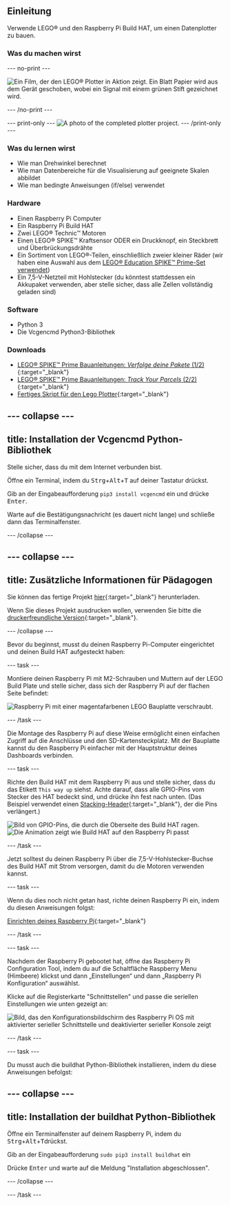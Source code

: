## Einleitung

Verwende LEGO® und den Raspberry Pi Build HAT, um einen Datenplotter zu bauen.

### Was du machen wirst

--- no-print ---

![Ein Film, der den LEGO® Plotter in Aktion zeigt. Ein Blatt Papier wird aus dem Gerät geschoben, wobei ein Signal mit einem grünen Stift gezeichnet wird.](images/plotter_demo.gif)

--- /no-print ---

--- print-only ---
![A photo of the completed plotter project.](images/completed.jpg)
--- /print-only ---

### Was du lernen wirst

+ Wie man Drehwinkel berechnet
+ Wie man Datenbereiche für die Visualisierung auf geeignete Skalen abbildet
+ Wie man bedingte Anweisungen (if/else) verwendet

### Hardware

+ Einen Raspberry Pi Computer
+ Ein Raspberry Pi Build HAT
+ Zwei LEGO® Technic™ Motoren
+ Einen LEGO® SPIKE™ Kraftsensor ODER ein Druckknopf, ein Steckbrett und Überbrückungsdrähte
+ Ein Sortiment von LEGO®-Teilen, einschließlich zweier kleiner Räder (wir haben eine Auswahl aus dem [LEGO® Education SPIKE™ Prime-Set verwendet](https://education.lego.com/en-gb/product/spike-prime))
+ Ein 7,5-V-Netzteil mit Hohlstecker (du könntest stattdessen ein Akkupaket verwenden, aber stelle sicher, dass alle Zellen vollständig geladen sind)

### Software

+ Python 3
+ Die Vcgencmd Python3-Bibliothek

### Downloads

+ [LEGO® SPIKE™ Prime Bauanleitungen: *Verfolge deine Pakete* (1/2)](https://le-www-live-s.legocdn.com/sc/media/lessons/prime/pdf/building-instructions/track-your-packages-bi-pdf-book1of2-05883f81fed73ac3738781d084e0d4e2.pdf){:target="_blank"}
+ [LEGO® SPIKE™ Prime Bauanleitungen: *Track Your Parcels* (2/2)](https://le-www-live-s.legocdn.com/sc/media/lessons/prime/pdf/building-instructions/track-your-packages-bi-pdf-book2of2-80dc3c8c61ec2d2ffa785b688326ef74.pdf){:target="_blank"}
+ [Fertiges Skript für den Lego Plotter](http://rpf.io/p/de-DE/lego-plotter-go){:target="_blank"}

--- collapse ---
---
title: Installation der Vcgencmd Python-Bibliothek
---

Stelle sicher, dass du mit dem Internet verbunden bist.

Öffne ein Terminal, indem du <kbd>Strg</kbd>+<kbd>Alt</kbd>+<kbd>T</kbd> auf deiner Tastatur drückst.

Gib an der Eingabeaufforderung `pip3 install vcgencmd` ein und drücke <kbd>Enter</kbd>.

Warte auf die Bestätigungsnachricht (es dauert nicht lange) und schließe dann das Terminalfenster.

--- /collapse --- 

--- collapse ---
---
title: Zusätzliche Informationen für Pädagogen
---

Sie können das fertige Projekt [hier](http://rpf.io/p/de-DE/projectName-get){:target="_blank"} herunterladen.

Wenn Sie dieses Projekt ausdrucken wollen, verwenden Sie bitte die [druckerfreundliche Version](https://projects.raspberrypi.org/de-DE/projects/projectName/print){:target="_blank"}.

--- /collapse ---

Bevor du beginnst, musst du deinen Raspberry Pi-Computer eingerichtet und deinen Build HAT aufgesteckt haben:

--- task ---

Montiere deinen Raspberry Pi mit M2-Schrauben und Muttern auf der LEGO Build Plate und stelle sicher, dass sich der Raspberry Pi auf der flachen Seite befindet:

 ![Raspberry Pi mit einer magentafarbenen LEGO Bauplatte verschraubt.](images/build_11.jpg)

--- /task ---

Die Montage des Raspberry Pi auf diese Weise ermöglicht einen einfachen Zugriff auf die Anschlüsse und den SD-Kartensteckplatz. Mit der Bauplatte kannst du den Raspberry Pi einfacher mit der Hauptstruktur deines Dashboards verbinden.

--- task ---

Richte den Build HAT mit dem Raspberry Pi aus und stelle sicher, dass du das Etikett `This way up` siehst. Achte darauf, dass alle GPIO-Pins vom Stecker des HAT bedeckt sind, und drücke ihn fest nach unten. (Das Beispiel verwendet einen [Stacking-Header](https://www.adafruit.com/product/2223){:target="_blank"}, der die Pins verlängert.)

![Bild von GPIO-Pins, die durch die Oberseite des Build HAT ragen.](images/build_15.jpg) ![Die Animation zeigt wie Build HAT auf den Raspberry Pi passt](images/haton.gif)

--- /task ---

Jetzt solltest du deinen Raspberry Pi über die 7,5-V-Hohlstecker-Buchse des Build HAT mit Strom versorgen, damit du die Motoren verwenden kannst.

--- task ---

Wenn du dies noch nicht getan hast, richte deinen Raspberry Pi ein, indem du diesen Anweisungen folgst:

[Einrichten deines Raspberry Pi](https://projects.raspberrypi.org/de-DE/projects/raspberry-pi-setting-up){:target="_blank"}

--- /task ---

--- task ---

Nachdem der Raspberry Pi gebootet hat, öffne das Raspberry Pi Configuration Tool, indem du auf die Schaltfläche Raspberry Menu (Himbeere) klickst und dann „Einstellungen“ und dann „Raspberry Pi Konfiguration“ auswählst.

Klicke auf die Registerkarte "Schnittstellen" und passe die seriellen Einstellungen wie unten gezeigt an:

![Bild, das den Konfigurationsbildschirm des Raspberry Pi OS mit aktivierter serieller Schnittstelle und deaktivierter serieller Konsole zeigt](images/configshot.jpg)

--- /task ---

--- task ---

Du musst auch die buildhat Python-Bibliothek installieren, indem du diese Anweisungen befolgst:

--- collapse ---
---
title: Installation der buildhat Python-Bibliothek
---

Öffne ein Terminalfenster auf deinem Raspberry Pi, indem du <kbd>Strg</kbd>+<kbd>Alt</kbd>+<kbd>T</kbd>drückst.

Gib an der Eingabeaufforderung `sudo pip3 install buildhat` ein

Drücke <kbd>Enter</kbd> und warte auf die Meldung "Installation abgeschlossen".

--- /collapse ---

--- /task ---
